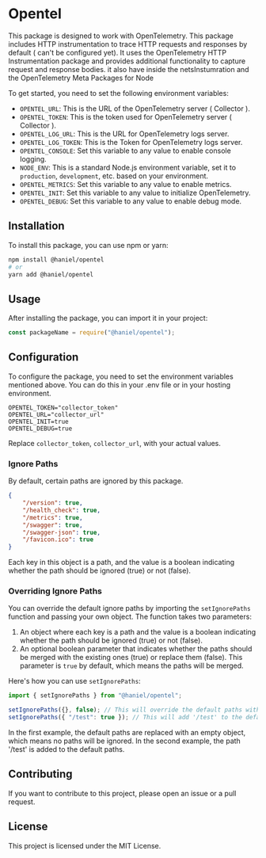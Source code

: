 # Opentel

This package is designed to work with OpenTelemetry.
This package includes HTTP instrumentation to trace HTTP requests and responses by default ( can't be configured yet).
It uses the OpenTelemetry HTTP Instrumentation package and provides additional functionality to capture request and response bodies.
it also have inside the netsInstumration and the OpenTelemetry Meta Packages for Node

To get started, you need to set the following environment variables:

-   `OPENTEL_URL`: This is the URL of the OpenTelemetry server ( Collector ).
-   `OPENTEL_TOKEN`: This is the token used for OpenTelemetry server ( Collector ).
-   `OPENTEL_LOG_URL`: This is the URL for OpenTelemetry logs server.
-   `OPENTEL_LOG_TOKEN`: This is the Token for OpenTelemetry logs server.
-   `OPENTEL_CONSOLE`: Set this variable to any value to enable console logging.
-   `NODE_ENV`: This is a standard Node.js environment variable, set it to `production`, `development`, etc. based on your environment.
-   `OPENTEL_METRICS`: Set this variable to any value to enable metrics.
-   `OPENTEL_INIT`: Set this variable to any value to initialize OpenTelemetry.
-   `OPENTEL_DEBUG`: Set this variable to any value to enable debug mode.

## Installation

To install this package, you can use npm or yarn:

```bash
npm install @haniel/opentel
# or
yarn add @haniel/opentel
```

## Usage

After installing the package, you can import it in your project:

```javascript
const packageName = require("@haniel/opentel");
```

## Configuration

To configure the package, you need to set the environment variables mentioned above. You can do this in your .env file or in your hosting environment.

```
OPENTEL_TOKEN="collector_token"
OPENTEL_URL="collector_url"
OPENTEL_INIT=true
OPENTEL_DEBUG=true
```

Replace `collector_token`, `collector_url`, with your actual values.

### Ignore Paths

By default, certain paths are ignored by this package.

```json
{
    "/version": true,
    "/health_check": true,
    "/metrics": true,
    "/swagger": true,
    "/swagger-json": true,
    "/favicon.ico": true
}
```

Each key in this object is a path, and the value is a boolean indicating whether the path should be ignored (true) or not (false).

### Overriding Ignore Paths

You can override the default ignore paths by importing the `setIgnorePaths` function and passing your own object. The function takes two parameters:

1. An object where each key is a path and the value is a boolean indicating whether the path should be ignored (true) or not (false).
2. An optional boolean parameter that indicates whether the paths should be merged with the existing ones (true) or replace them (false). This parameter is `true` by default, which means the paths will be merged.

Here's how you can use `setIgnorePaths`:

```javascript
import { setIgnorePaths } from "@haniel/opentel";

setIgnorePaths({}, false); // This will override the default paths with an empty object
setIgnorePaths({ "/test": true }); // This will add '/test' to the default paths
```

In the first example, the default paths are replaced with an empty object, which means no paths will be ignored. In the second example, the path '/test' is added to the default paths.

## Contributing

If you want to contribute to this project, please open an issue or a pull request.

## License

This project is licensed under the MIT License.
